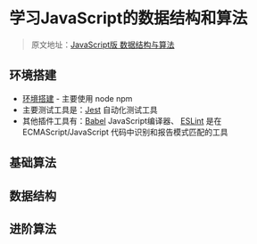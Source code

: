 # 学习JavaScript的数据结构和算法
> 原文地址：[JavaScript版 数据结构与算法](https://coding.imooc.com/learn/list/315.html)

## 环境搭建

* [环境搭建](./doc/init.md) - 主要使用 node npm
* 主要测试工具是：[Jest](https://jestjs.io/docs/en/getting-started) 自动化测试工具
* 其他插件工具有：[Babel](https://www.babeljs.cn/) JavaScript编译器、 [ESLint](https://cn.eslint.org/docs/user-guide/getting-started) 是在 ECMAScript/JavaScript 代码中识别和报告模式匹配的工具

## 基础算法

## 数据结构

## 进阶算法